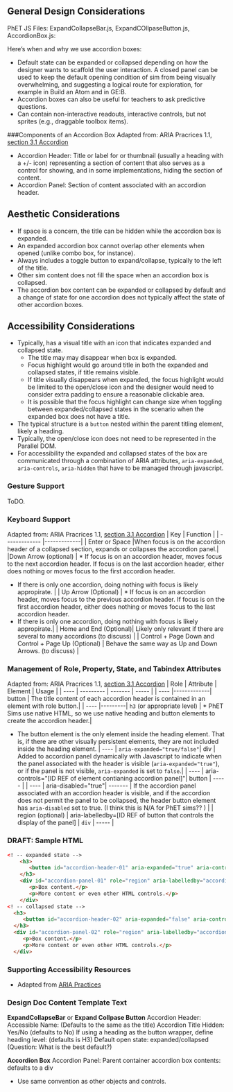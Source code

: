 ## General Design Considerations
PhET JS Files: ExpandCollapseBar.js, ExpandCOllpaseButton.js, AccordionBox.js:

Here’s when and why we use accordion boxes:
* Default state can be expanded or collapsed depending on how the designer wants to scaffold the user interaction. A closed panel can be used to keep the default opening condition of sim from being visually overwhelming, and suggesting a logical route for exploration, for example in Build an Atom and in GE:B.
* Accordion boxes can also be useful for teachers to ask predictive questions.
* Can contain non-interactive readouts, interactive controls, but not sprites (e.g., draggable toolbox items).

###Components of an Accordion Box
Adapted from: ARIA Pracrices 1.1, [section 3.1 Accordion](https://www.w3.org/TR/wai-aria-practices/#accordion)
* Accordion Header: Title or label for or thumbnail (usually a heading with a +/- icon) representing a section of content that also serves as a control for showing, and in some implementations, hiding the section of content.
* Accordion Panel: Section of content associated with an accordion header.

## Aesthetic Considerations
* If space is a concern, the title can be hidden while the accordion box is expanded. 
* An expanded accordion box cannot overlap other elements when opened (unlike combo box, for instance).
* Always includes a toggle button to expand/collapse, typically to the left of the title.  
* Other sim content does not fill the space when an accordion box is collapsed.
* The accordion box content can be expanded or collapsed by default and a change of state for one accordion does not typically affect the state of other accordion boxes.
 

## Accessibility Considerations
* Typically, has a visual title with an icon that indicates expanded and collapsed state.
  * The title may may disappear when box is expanded.
  * Focus highlight would go around title in both the expanded and collapsed states, if title remains visible.
  * If title visually disappears when expanded, the focus highlight would be limited to the open/close icon and the designer would need to consider extra padding to ensure a reasonable clickable area. 
  * It is possible that the focus highlight can change size when toggling between expanded/collapsed states in the scenario when the expanded box does not have a title. 
* The typical structure is a `button` nested within the parent titling element, likely a heading.
* Typically, the open/close icon does not need to be represented in the Parallel DOM.
* For accessibility the expanded and collapsed states of the box are communicated through a combination of ARIA attributes, `aria-expanded`, `aria-controls`, `aria-hidden` that have to be managed through javascript.

### Gesture Support
ToDO.

### Keyboard Support
Adapted from: ARIA Pracrices 1.1, [section 3.1 Accordion](https://www.w3.org/TR/wai-aria-practices/#accordion)
| Key        | Function |
| ------------- |-------------|
| Enter or Space |When focus is on the accordion header of a collapsed section, expands or collapses the accordion panel.|
|Down Arrow (optional) | * If focus is on an accordion header, moves focus to the next accordion header. If focus is on the last accordion header, either does nothing or moves focus to the first accordion header.
* If there is only one accordion, doing nothing with focus is likely appropirate. |
| Up Arrow (Optional) | * If focus is on an accordion header, moves focus to the previous accordion header. If focus is on the first accordion header, either does nothing or moves focus to the last accordion header.
* If there is only one accordion, doing nothing with focus is likely appropirate.|
| Home and End (Optional)| Likely only relevant if there are several to many accordions (to discuss) |
| Control + Page Down and
Control + Page Up (Optional) | Behave the same way as Up and Down Arrows. (to discuss) |

### Management of Role, Property, State, and Tabindex Attributes
Adapted from: ARIA Pracrices 1.1, [section 3.1 Accordion](https://www.w3.org/TR/wai-aria-practices/#accordion)
| Role | Attribute | Element | Usage |
| ---- | --------- | ------- | ----- |
| ---- |-------------| button | The title content of each accordion header is contained in an element with role button.|
| ---- |---------| `h3` (or appropriate level) | * PhET Sims use native HTML, so we use native heading and button elements to create the accordion header.|
* The button element is the only element inside the heading element. That is, if there are other visually persistent elements, they are not included inside the heading element.
| ---- | `aria-expanded="true/false"`| div | Added to accordion panel dynamically with Javascript to indicate when the panel associated with the header is visible (`aria-expanded="true"`), or if the panel is not visible, `aria-expanded` is set to `false`.|
| ---- | aria-controls="[ID REF of element contianing accordion panel]"| button | ----- |
| ---- | aria-disabled="true"| ------- | If the accordion panel associated with an accordion header is visible, and if the accordion does not permit the panel to be collapsed, the header button element has `aria-disabled` set to true. (I think this is N/A for PhET sims?? ) |
| region (optional) | aria-labelledby=[ID REF of button that controls the display of the panel] | `div` | ----- |


### DRAFT: Sample HTML
```html
<! -- expanded state -->
	<h3>
	   <button id="accordion-header-01" aria-expanded="true" aria-controls="accordion-panel-01">Factors</button>
	</h3>
	<div id="accordion-panel-01" role="region" aria-labelledby="accordion-header-01">
	   <p>Box content.</p>
	   <p>More content or even other HTML controls.</p>
	</div>
<! -- collapsed state -->
  <h3>
     <button id="accordion-header-02" aria-expanded="false" aria-controls="accordion-panel-02">Product</button>
  </h3>
  <div id="accordion-panel-02" role="region" aria-labelledby="accordion-header-02" aria-hidden="true">
     <p>Box content.</p>
     <p>More content or even other HTML controls.</p>
  </div>
```
### Supporting Accessibility Resources
* Adapted from [ARIA Practices]()

### Design Doc Content Template Text
**ExpandCollapseBar** or **Expand Collpase Button**
Accordion Header:
Accessible Name: (Defaults to the same as the title)
Accordion Title Hidden: Yes/No (defaults to No)
If using a heading as the button wrapper, define heading level: (defaults is H3)
Default open state: expanded/collapsed (Question: What is the best default?)

**Accordion Box**
Accordion Panel:
Parent container accordion box contents: defaults to a div
 - Use same convention as other objects and controls.




